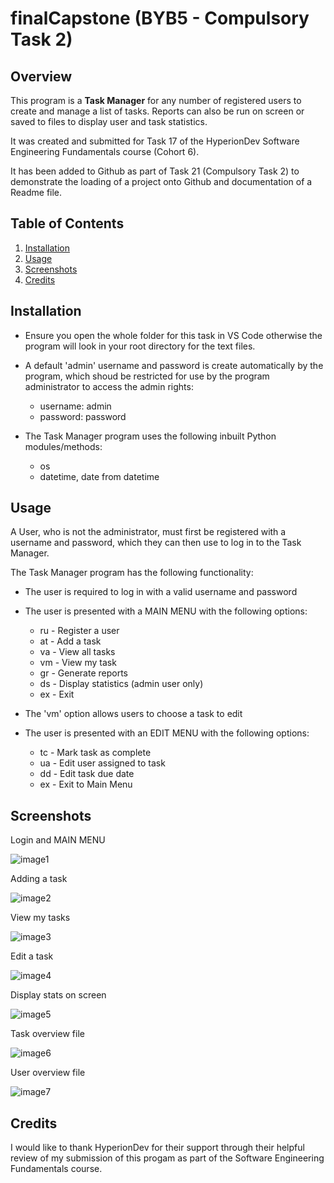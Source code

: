 # finalCapstone (BYB5 - Compulsory Task 2)

## Overview
This program is a **Task Manager** for any number of registered users to create and manage a list of tasks. Reports can also be run on screen or saved to files to display user and task statistics. 

It was created and submitted for Task 17 of the HyperionDev Software Engineering Fundamentals course (Cohort 6).

It has been added to Github as part of Task 21 (Compulsory Task 2) to demonstrate the loading of a project onto Github and documentation of a Readme file.

## Table of Contents
1. [Installation](https://github.com/john-lawson1/finalCapstone/edit/main/README.md#installation)
3. [Usage](https://github.com/john-lawson1/finalCapstone/edit/main/README.md#usage)
4. [Screenshots](https://github.com/john-lawson1/finalCapstone/edit/main/README.md#screenshots)
5. [Credits](https://github.com/john-lawson1/finalCapstone/edit/main/README.md#credits)

## Installation
- Ensure you open the whole folder for this task in VS Code otherwise the program will look in your root directory for the text files.
- A default 'admin' username and password is create automatically by the program, which shoud be restricted for use by the program administrator to access the admin rights:
  - username: admin
  - password: password

- The Task Manager program uses the following inbuilt Python modules/methods:
  - os
  - datetime, date from datetime

##  Usage
A User, who is not the administrator, must first be registered with a username and password, which they can then use to log in to the Task Manager. 

The Task Manager program has the following functionality:
- The user is required to log in with a valid username and password
- The user is presented with a MAIN MENU with the following options:
  - ru - Register a user
  - at - Add a task
  - va - View all tasks
  - vm - View my task
  - gr - Generate reports
  - ds - Display statistics (admin user only)
  - ex - Exit

- The 'vm' option allows users to choose a task to edit
- The user is presented with an EDIT MENU with the following options:
  - tc - Mark task as complete
  - ua - Edit user assigned to task
  - dd - Edit task due date
  - ex - Exit to Main Menu



## Screenshots
Login and MAIN MENU

![image1](https://github.com/john-lawson1/finalCapstone/assets/80202595/0542022a-68ab-4500-87f7-195ae946753e)

Adding a task

![image2](https://github.com/john-lawson1/finalCapstone/assets/80202595/846615c4-cccf-4f0e-8bac-7a9f572a6b0a)

View my tasks

![image3](https://github.com/john-lawson1/finalCapstone/assets/80202595/38acb8ac-2fe6-4cca-8f74-5ce072210b36)

Edit a task

![image4](https://github.com/john-lawson1/finalCapstone/assets/80202595/a30ab084-2258-498d-aded-aa650246ae2a)

Display stats on screen

![image5](https://github.com/john-lawson1/finalCapstone/assets/80202595/def26f66-bc83-4829-bca7-c012225ae6cc)

Task overview file

![image6](https://github.com/john-lawson1/finalCapstone/assets/80202595/f5fc40ca-9bcc-41ac-828c-42f7e3785123)

User overview file

![image7](https://github.com/john-lawson1/finalCapstone/assets/80202595/56060f3a-1139-4994-b5ef-2c2a9d7d0376)


## Credits
I would like to thank HyperionDev for their support through their helpful review of my submission of this progam as part of the Software Engineering Fundamentals course.
